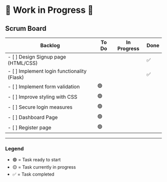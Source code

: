 # 🚧 Work in Progress 🚧

## Scrum Board

| **Backlog**                             | **To Do**                         | **In Progress**                  | **Done**                         |
|-----------------------------------------|-----------------------------------|----------------------------------|----------------------------------|
| - [ ] Design Signup page (HTML/CSS)     |                                   |   | ✅  |
| - [ ] Implement login functionality (Flask)  |                                   |         |   ✅                               |
| - [ ] Implement form validation         | 🟢                                |                                  |                                  |
| - [ ] Improve styling with CSS          | 🟢                                |                                  |                                  |
| - [ ] Secure login measures             | 🟢                                |                                  |                                  |
| - [ ] Dashboard Page            | 🟢                                |                                  |                                  |
| - [ ] Register page            | 🟢                                |                                  |                                  |

---

### Legend
- 🟢 = Task ready to start
- 🟡 = Task currently in progress
- ✅ = Task completed
